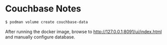 # Couchbase Notes

```sh
$ podman volume create couchbase-data
```

After running the docker image, browse to http://127.0.0.1:8091/ui/index.html
and manually configure database.
